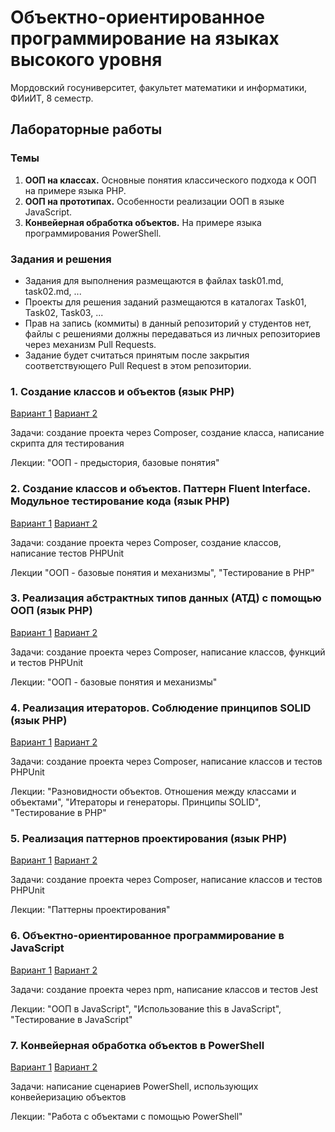 # Объектно-ориентированное программирование на языках высокого уровня
Мордовский госуниверситет, факультет математики и информатики, ФИиИТ, 8 семестр.

## Лабораторные работы
### Темы
1. **ООП на классах.** Основные понятия классического подхода к ООП на примере языка PHP.
2. **ООП на прототипах.** Особенности реализации ООП в языке JavaScript.
3. **Конвейерная обработка объектов.** На примере языка программирования PowerShell.

### Задания и решения
* Задания для выполнения размещаются в файлах task01.md, task02.md, ...
* Проекты для решения заданий размещаются в каталогах Task01, Task02, Task03, ...
* Прав на запись (коммиты) в данный репозиторий у студентов нет, файлы с решениями должны передаваться из личных репозиториев через механизм Pull Requests.
* Задание будет считаться принятым после закрытия соответствующего Pull Request в этом репозитории.

### 1. Создание классов и объектов (язык PHP)
[Вариант 1](.././tasks/task01_1.md) [Вариант 2](.././tasks/task01_2.md)

Задачи: создание проекта через Composer, создание класса, написание скрипта для тестирования

Лекции: "ООП - предыстория, базовые понятия"


### 2. Создание классов и объектов. Паттерн Fluent Interface. Модульное тестирование кода (язык PHP)
[Вариант 1](.././tasks/task02_1.md) [Вариант 2](.././tasks/task02_2.md)

Задачи: создание проекта через Composer, создание классов, написание тестов PHPUnit

Лекции "ООП - базовые понятия и механизмы", "Тестирование в PHP"


### 3. Реализация абстрактных типов данных (АТД) с помощью ООП (язык PHP)
[Вариант 1](.././tasks/task03_1.md) [Вариант 2](.././tasks/task03_2.md)

Задачи: создание проекта через Composer, написание классов, функций и тестов PHPUnit

Лекции: "ООП - базовые понятия и механизмы"


### 4. Реализация итераторов. Соблюдение принципов SOLID (язык PHP)
[Вариант 1](.././tasks/task04_1.md) [Вариант 2](.././tasks/task04_2.md)

Задачи: создание проекта через Composer, написание классов и тестов PHPUnit

Лекции: "Разновидности объектов. Отношения между классами и объектами", "Итераторы и генераторы. Принципы SOLID", "Тестирование в PHP"


### 5. Реализация паттернов проектирования (язык PHP)
[Вариант 1](.././tasks/task05_1.md) [Вариант 2](.././tasks/task05_2.md)

Задачи: создание проекта через Composer, написание классов и тестов PHPUnit

Лекции: "Паттерны проектирования"


### 6. Объектно-ориентированное программирование в JavaScript
[Вариант 1](.././tasks/task06_1.md) [Вариант 2](.././tasks/task06_2.md)

Задачи: создание проекта через npm, написание классов и тестов Jest

Лекции: "ООП в JavaScript", "Использование this в JavaScript", "Тестирование в JavaScript"


### 7. Конвейерная обработка объектов в PowerShell
[Вариант 1](.././tasks/task07_1.md) [Вариант 2](.././tasks/task07_2.md)

Задачи: написание сценариев PowerShell, использующих конвейеризацию объектов

Лекции: "Работа с объектами с помощью PowerShell"
